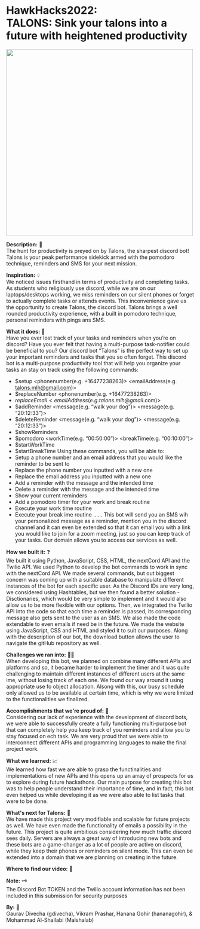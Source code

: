 # <strong>HawkHacks2022:</strong><br/> TALONS: Sink your talons into a future with heightened productivity

<img src=https://cdn.discordapp.com/attachments/975045520626163772/975402674373660682/189A5203-78EC-473B-A794-26793EF12D08.jpg width="500">

<strong>Description:</strong> :microscope:<br />
The hunt for productivity is preyed on by Talons, the sharpest discord bot! Talons is your peak performance sidekick armed with the pomodoro technique, reminders and SMS for your next mission.

<strong>Inspiration:</strong> :bulb:<br />
We noticed issues firsthand in terms of productivity and completing tasks. As students who religiously use discord, while we are on our laptops/desktops working, we miss reminders on our silent phones or forget to actually complete tasks or attends events. This inconvenience gave us the opportunity to create Talons, the discord bot. Talons brings a well rounded productivity experience, with a built in pomodoro technique, personal reminders with pings ans SMS.

<strong>What it does:</strong> :dart:<br />
Have you ever lost track of your tasks and reminders when you’re on discord? Have you ever felt that having a multi-purpose task-notifier could be beneficial to you? Our discord bot “Talons” is the perfect way to set up your important reminders and tasks that you so often forget. This discord bot is a multi-purpose productivity tool that will help you organize your tasks an stay on track using the following commands:
- $setup <phonenumber(e.g. +16477238263)> <emailAddress(e.g. talons.mlh@gmail.com)>
- $replaceNumber <phonenumber(e.g. +16477238263)> 
- $replaceEmail <emailAddress(e.g. talons.mlh@gmail$.com)>
- $addReminder <message(e.g. “walk your dog”)> <message(e.g. “20:12:33”)>
- $deleteReminder <message(e.g. “walk your dog”)> <message(e.g. “20:12:33”)>
- $showReminders
- $pomodoro <workTime(e.g. “00:50:00”)> <breakTime(e.g. “00:10:00”)>
- $startWorkTime
- $startBreakTime
Using these commands, you will be able to:
- Setup a phone number and an email address that you would like the reminder to be sent to
- Replace the phone number you inputted with a new one
- Replace the email address you inputted with a new one
- Add a reminder with the message and the intended time
- Delete a reminder with the message and the intended time
- Show your current reminders
- Add a pomodoro timer for your work and break routine
- Execute your work time routine
- Execute your break ime routine
……
This bot will send you an SMS wih your personalized message as a reminder, mention you in the discord channel and it can even be extended so that it can email you with a link you would like to join for a zoom meeting, just so you can keep track of your tasks. Our domain allows you to access our services as well.

<strong>How we built it:</strong> :question:<br />
We built it using Python, JavaScript, CSS, HTML, the nextCord API and the Twilio API. We used Python to develop the bot commands to work in sync with the nextCord API. We made several commands, but out biggest concern was coming up with a suitable database to manipulate different instances of the bot for each specific user. As the Discord IDs are very long, we considered using Hashtables, but we then found a better solution - Disctionaries, which would be very simple to implement and it would also allow us to be more flexible with our options. Then, we integrated the Twilio API into the code so that each time a reminder is passed, its corresponding message also gets sent to the user as an SMS. We also made the code extendable to even emails if need be in the future. We made the website using JavaScript, CSS and HTML and styled it to suit our purposes. Along with the description of our bot, the download button allows the user to navigate the gitHub repository as well.

<strong>Challenges we ran into:</strong> :face_with_spiral_eyes:	<br />
When developing this bot, we planned on combine many different APIs and platforms and so, it became harder to implement the timer and it was quite challenging to maintain different instances of different users at the same ime, without losing track of each one. We found our way around it using appropriate use fo object allocation. Alsong with this, our busy schedule only allowed us to be available at  certain time, which is why we were limited to the functionalities we finalized.

<strong>Accomplishments that we're proud of:</strong> :mechanical_arm:<br /> 
Considering our lack of experience with the development of discord bots, we were able to successfully create a fully functioning multi-purpose bot that can completely help you keep track of you reminders and allow you to stay focused on ech task. We are very proud that we were able to interconnect different APIs and programming languages to make the final project work.

<strong>What we learned:</strong> :chart_with_upwards_trend:<br />
We learned how fast we are able to grasp the functinalities and implementations of new APIs and this opens up an array of prospects for us to explore during future hackathons. Our main purpose for creating this bot was to help people understand their importance of time, and in fact, this bot even helped us while developing it as we were also able to list tasks that were to be done.

<strong>What's next for Talons:</strong> :eagle:<br />
We have made this project very modifiable and scalable for future projects as well. We have even made the functionality of emails a possibility in the future. This project is quite ambitious considering how much traffic discord sees daily. Servers are always a great way of introducing new bots and these bots are a game-changer as a lot of people are active on discord, while they keep their phones or reminders on silent mode. This can even be extended into a domain that we are planning on creating in the future.

<strong>Where to find our video:</strong> :link:<br />


<strong>**Note:**</strong> :old_key:<br />
The Discord Bot TOKEN and the Twilio account information has not been included in this submission for security purposes

<strong>By:</strong> :brain:<br />
Gaurav Divecha (gdivecha), Vikram Prashar, Hanana Gohir (hananagohir), & Mohammad Al-Shallabi (Malshalab)
